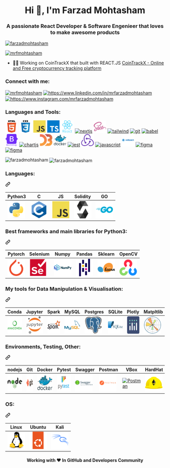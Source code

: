 <h1 align="center">Hi 👋, I'm Farzad Mohtasham</h1>
<h3 align="center">A passionate React Developer & Software Engenieer that loves to make awesome products</h3>

<p align="left"><a href="https://github.com/ryo-ma/github-profile-trophy"><img
  src="https://github-profile-trophy.vercel.app/?username=farzadmohtasham" alt="farzadmohtasham" /></a></p>

<p align="left"><a href="https://twitter.com/mrfmohtasham" target="blank"><img
  src="https://img.shields.io/twitter/follow/mrfmohtasham?logo=twitter&style=for-the-badge" alt="mrfmohtasham" /></a>
</p>

- 💸💵 Working on CoinTrackX that built with REACT.JS [CoinTrackX - Online and Free cryptocurrency tracking platform](https://github.com/FarzadMohtasham/CoinTrackX)

<h3 align="left">Connect with me:</h3>
<p align="left">
  <a href="https://twitter.com/mrfmohtasham" target="blank"><img align="center"
                                                                 src="https://raw.githubusercontent.com/rahuldkjain/github-profile-readme-generator/master/src/images/icons/Social/twitter.svg"
                                                                 alt="mrfmohtasham" height="30" width="40" /></a>
  <a href="https://www.linkedin.com/in/mrfarzadmohtasham" target="blank"><img align="center"
                                                                              src="https://raw.githubusercontent.com/rahuldkjain/github-profile-readme-generator/master/src/images/icons/Social/linked-in-alt.svg"
                                                                              alt="https://www.linkedin.com/in/mrfarzadmohtasham"
                                                                              height="30" width="40" /></a>
  <a href="https://www.instagram.com/mrfarzadmohtasham" target="blank"><img align="center"
                                                                            src="https://raw.githubusercontent.com/rahuldkjain/github-profile-readme-generator/master/src/images/icons/Social/instagram.svg"
                                                                            alt="https://www.instagram.com/mrfarzadmohtasham"
                                                                            height="30" width="40" /></a>
</p>

<h3 align="left">Languages and Tools:</h3>
<p align="left">

  <a href="https://www.w3.org/html/" target="_blank" rel="noreferrer"><img
    src="https://raw.githubusercontent.com/devicons/devicon/master/icons/html5/html5-original-wordmark.svg" alt="html5"
    width="40" height="40" /></a>
  <a href="https://www.w3schools.com/css/" target="_blank" rel="noreferrer"><img
    src="https://raw.githubusercontent.com/devicons/devicon/master/icons/css3/css3-original-wordmark.svg" alt="css3"
    width="40" height="40" /></a>
  <a href="https://developer.mozilla.org/en-US/docs/Web/JavaScript" target="_blank" rel="noreferrer"> <img
    src="https://raw.githubusercontent.com/devicons/devicon/master/icons/javascript/javascript-original.svg"
    alt="javascript" width="40" height="40" /></a>
  <a href="https://www.typescriptlang.org/" target="_blank" rel="noreferrer"><img
    src="https://raw.githubusercontent.com/devicons/devicon/master/icons/typescript/typescript-original.svg"
    alt="typescript" width="40" height="40" /></a>
  <a href="https://reactjs.org/" target="_blank" rel="noreferrer"><img
    src="https://raw.githubusercontent.com/devicons/devicon/master/icons/react/react-original-wordmark.svg" alt="react"
    width="40" height="40" /></a>
  <a href="https://nextjs.org/" target="_blank" rel="noreferrer"><img
    src="https://cdn.worldvectorlogo.com/logos/nextjs-2.svg" alt="nextjs" width="40" height="40" /></a>
  <a href="https://sass-lang.com" target="_blank" rel="noreferrer"><img
    src="https://raw.githubusercontent.com/devicons/devicon/master/icons/sass/sass-original.svg" alt="sass" width="40"
    height="40" /></a>
  <a href="https://tailwindcss.com/" target="_blank" rel="noreferrer"><img
    src="https://www.vectorlogo.zone/logos/tailwindcss/tailwindcss-icon.svg" alt="tailwind" width="40"
    height="40" /></a>
  <a href="https://git-scm.com/" target="_blank" rel="noreferrer"><img
    src="https://www.vectorlogo.zone/logos/git-scm/git-scm-icon.svg" alt="git" width="40" height="40" /></a>
  <a href="https://babeljs.io/" target="_blank" rel="noreferrer"><img
    src="https://www.vectorlogo.zone/logos/babeljs/babeljs-icon.svg" alt="babel" width="40" height="40" /></a>
  <a href="https://getbootstrap.com" target="_blank" rel="noreferrer"> <img
    src="https://raw.githubusercontent.com/devicons/devicon/master/icons/bootstrap/bootstrap-plain-wordmark.svg"
    alt="bootstrap" width="40" height="40" /></a>
  <a href="https://www.chartjs.org" target="_blank" rel="noreferrer"> <img
    src="https://www.chartjs.org/media/logo-title.svg" alt="chartjs" width="40" height="40" /></a>
  <a href="https://d3js.org/" target="_blank" rel="noreferrer"><img
    src="https://raw.githubusercontent.com/devicons/devicon/master/icons/d3js/d3js-original.svg" alt="d3js" width="40"
    height="40" /></a>
  <a href="https://www.docker.com/" target="_blank" rel="noreferrer"> <img
    src="https://raw.githubusercontent.com/devicons/devicon/master/icons/docker/docker-original-wordmark.svg"
    alt="docker" width="40" height="40" /></a>
  <a href="https://jestjs.io" target="_blank" rel="noreferrer"> <img
    src="https://www.vectorlogo.zone/logos/jestjsio/jestjsio-icon.svg" alt="jest" width="40" height="40" /></a>
  <a href="https://redux.js.org" target="_blank" rel="noreferrer"> <img
    src="https://raw.githubusercontent.com/devicons/devicon/master/icons/redux/redux-original.svg" alt="redux"
    width="40" height="40" /></a>
  <a href="https://github.com/pmndrs/zustand/" target="_blank" rel="noreferrer"> <img
    src="https://github.com/pmndrs/zustand/blob/main/examples/demo/public/logo512.png" alt="javascript" width="40"
    height="40" /></a>
  <a href="https://webpack.js.org" target="_blank" rel="noreferrer"> <img
    src="https://raw.githubusercontent.com/devicons/devicon/d00d0969292a6569d45b06d3f350f463a0107b0d/icons/webpack/webpack-original-wordmark.svg"
    alt="webpack" width="40" height="40" /></a>
  <a href="https://tanstack.com/query" target="_blank" rel="noreferrer"> <img
    src="https://zwrleecsvygsftotatty.supabase.co/storage/v1/object/public/NEXO%20Files/logos__react_query_icon.svg"
    alt="figma" width="40" height="40" /> </a>
  <a href="https://www.figma.com/" target="_blank" rel="noreferrer"> <img
    src="https://www.vectorlogo.zone/logos/figma/figma-icon.svg" alt="figma" width="40" height="40" /></a>
</p>

<p><img align="left"
        src="https://github-readme-stats.vercel.app/api/top-langs?username=farzadmohtasham&show_icons=true&locale=en&layout=compact"
        alt="farzadmohtasham" /></p>

<p>&nbsp;<img align="center"
              src="https://github-readme-stats.vercel.app/api?username=farzadmohtasham&show_icons=true&locale=en"
              alt="farzadmohtasham" /></p
<br>
<div dir="auto">
  <div class="markdown-heading" dir="auto"><h3 class="heading-element" dir="auto">Languages:</h3><a
    id="user-content-languages" class="anchor" aria-label="Permalink: Languages:" href="#languages">
    <svg class="octicon octicon-link" viewBox="0 0 16 16" version="1.1" width="16" height="16" aria-hidden="true">
      <path
        d="m7.775 3.275 1.25-1.25a3.5 3.5 0 1 1 4.95 4.95l-2.5 2.5a3.5 3.5 0 0 1-4.95 0 .751.751 0 0 1 .018-1.042.751.751 0 0 1 1.042-.018 1.998 1.998 0 0 0 2.83 0l2.5-2.5a2.002 2.002 0 0 0-2.83-2.83l-1.25 1.25a.751.751 0 0 1-1.042-.018.751.751 0 0 1-.018-1.042Zm-4.69 9.64a1.998 1.998 0 0 0 2.83 0l1.25-1.25a.751.751 0 0 1 1.042.018.751.751 0 0 1 .018 1.042l-1.25 1.25a3.5 3.5 0 1 1-4.95-4.95l2.5-2.5a3.5 3.5 0 0 1 4.95 0 .751.751 0 0 1-.018 1.042.751.751 0 0 1-1.042.018 1.998 1.998 0 0 0-2.83 0l-2.5 2.5a1.998 1.998 0 0 0 0 2.83Z"></path>
    </svg>
  </a></div>
  <markdown-accessiblity-table data-catalyst="">
    <table>
      <thead>
      <tr>
        <th>Python3</th>
        <th>C</th>
        <th>JS</th>
        <th>Solidity</th>
        <th>GO</th>
      </tr>
      </thead>
      <tbody>
      <tr>
        <td><a target="_blank" rel="noopener noreferrer"
               href="https://github.com/devicons/devicon/blob/master/icons/python/python-original.svg"><img
          src="https://github.com/devicons/devicon/raw/master/icons/python/python-original.svg" title="Python"
          alt="Python" width="55" height="55" style="max-width: 100%;"></a></td>
        <td><a target="_blank" rel="noopener noreferrer"
               href="https://github.com/devicons/devicon/blob/master/icons/c/c-original.svg"><img
          src="https://github.com/devicons/devicon/raw/master/icons/c/c-original.svg" title="C" alt="C" width="55"
          height="55" style="max-width: 100%;"></a></td>
        <td><a target="_blank" rel="noopener noreferrer"
               href="https://github.com/devicons/devicon/blob/master/icons/javascript/javascript-original.svg"><img
          src="https://github.com/devicons/devicon/raw/master/icons/javascript/javascript-original.svg"
          title="JavaScript" alt="JavaScript" width="55" height="55" style="max-width: 100%;"></a></td>
        <td><a target="_blank" rel="noopener noreferrer"
               href="https://github.com/devicons/devicon/blob/master/icons/solidity/solidity-original.svg"><img
          src="https://github.com/devicons/devicon/raw/master/icons/solidity/solidity-original.svg" title="Solidity"
          alt="Solidity" width="55" height="55" style="max-width: 100%;"></a></td>
        <td><a target="_blank" rel="noopener noreferrer"
               href="https://github.com/devicons/devicon/blob/master/icons/go/go-original-wordmark.svg"><img
          src="https://github.com/devicons/devicon/raw/master/icons/go/go-original-wordmark.svg" title="Solidity"
          alt="Solidity" width="55" height="55" style="max-width: 100%;"></a></td>
      </tr>
      </tbody>
    </table>
  </markdown-accessiblity-table>
  <div class="markdown-heading" dir="auto"><h3 class="heading-element" dir="auto">Best frameworks and main libraries for
    Python3:</h3><a id="user-content-best-frameworks-and-main-libraries-for-python3" class="anchor"
                    aria-label="Permalink: Best frameworks and main libraries for Python3:"
                    href="#best-frameworks-and-main-libraries-for-python3">
    <svg class="octicon octicon-link" viewBox="0 0 16 16" version="1.1" width="16" height="16" aria-hidden="true">
      <path
        d="m7.775 3.275 1.25-1.25a3.5 3.5 0 1 1 4.95 4.95l-2.5 2.5a3.5 3.5 0 0 1-4.95 0 .751.751 0 0 1 .018-1.042.751.751 0 0 1 1.042-.018 1.998 1.998 0 0 0 2.83 0l2.5-2.5a2.002 2.002 0 0 0-2.83-2.83l-1.25 1.25a.751.751 0 0 1-1.042-.018.751.751 0 0 1-.018-1.042Zm-4.69 9.64a1.998 1.998 0 0 0 2.83 0l1.25-1.25a.751.751 0 0 1 1.042.018.751.751 0 0 1 .018 1.042l-1.25 1.25a3.5 3.5 0 1 1-4.95-4.95l2.5-2.5a3.5 3.5 0 0 1 4.95 0 .751.751 0 0 1-.018 1.042.751.751 0 0 1-1.042.018 1.998 1.998 0 0 0-2.83 0l-2.5 2.5a1.998 1.998 0 0 0 0 2.83Z"></path>
    </svg>
  </a></div>
  <markdown-accessiblity-table data-catalyst="">
    <table>
      <thead>
      <tr>
        <th>Pytorch</th>
        <th>Selenium</th>
        <th>Numpy</th>
        <th>Pandas</th>
        <th>Sklearn</th>
        <th>OpenCV</th>
      </tr>
      </thead>
      <tbody>
      <tr>
        <td><a target="_blank" rel="noopener noreferrer"
               href="https://github.com/devicons/devicon/blob/master/icons/pytorch/pytorch-original.svg"><img
          src="https://github.com/devicons/devicon/raw/master/icons/pytorch/pytorch-original.svg" title="Pytorch"
          alt="Pytorch" width="55" height="55" style="max-width: 100%;"></a></td>
        <td><a target="_blank" rel="noopener noreferrer"
               href="https://github.com/devicons/devicon/blob/master/icons/selenium/selenium-original.svg"><img
          src="https://github.com/devicons/devicon/raw/master/icons/selenium/selenium-original.svg" title="Selenium"
          alt="Selenium" width="55" height="55" style="max-width: 100%;"></a></td>
        <td><a target="_blank" rel="noopener noreferrer"
               href="https://github.com/devicons/devicon/blob/master/icons/numpy/numpy-original-wordmark.svg"><img
          src="https://github.com/devicons/devicon/raw/master/icons/numpy/numpy-original-wordmark.svg" title="Numpy"
          alt="Numpy" width="55" height="55" style="max-width: 100%;"></a></td>
        <td><a target="_blank" rel="noopener noreferrer"
               href="https://github.com/devicons/devicon/blob/master/icons/pandas/pandas-original.svg"><img
          src="https://github.com/devicons/devicon/raw/master/icons/pandas/pandas-original.svg" title="Pandas"
          alt="Pandas" width="55" height="55" style="max-width: 100%;"></a></td>
        <td><a target="_blank" rel="noopener noreferrer"
               href="https://github.com/devicons/devicon/blob/master/icons/scikitlearn/scikitlearn-original.svg"><img
          src="https://github.com/devicons/devicon/raw/master/icons/scikitlearn/scikitlearn-original.svg"
          title="sklearn" alt="sklearn" width="55" height="55" style="max-width: 100%;"></a></td>
        <td><a target="_blank" rel="noopener noreferrer"
               href="https://github.com/devicons/devicon/blob/master/icons/opencv/opencv-original.svg"><img
          src="https://github.com/devicons/devicon/raw/master/icons/opencv/opencv-original.svg" title="mpl" alt="mpl"
          width="55" height="55" style="max-width: 100%;"></a></td>
      </tr>
      </tbody>
    </table>
  </markdown-accessiblity-table>
  <div class="markdown-heading" dir="auto"><h3 class="heading-element" dir="auto">My tools for Data Manipulation &amp;
    Visualisation:</h3><a id="user-content-my-tools-for-data-manipulation--visualisation" class="anchor"
                          aria-label="Permalink: My tools for Data Manipulation &amp; Visualisation:"
                          href="#my-tools-for-data-manipulation--visualisation">
    <svg class="octicon octicon-link" viewBox="0 0 16 16" version="1.1" width="16" height="16" aria-hidden="true">
      <path
        d="m7.775 3.275 1.25-1.25a3.5 3.5 0 1 1 4.95 4.95l-2.5 2.5a3.5 3.5 0 0 1-4.95 0 .751.751 0 0 1 .018-1.042.751.751 0 0 1 1.042-.018 1.998 1.998 0 0 0 2.83 0l2.5-2.5a2.002 2.002 0 0 0-2.83-2.83l-1.25 1.25a.751.751 0 0 1-1.042-.018.751.751 0 0 1-.018-1.042Zm-4.69 9.64a1.998 1.998 0 0 0 2.83 0l1.25-1.25a.751.751 0 0 1 1.042.018.751.751 0 0 1 .018 1.042l-1.25 1.25a3.5 3.5 0 1 1-4.95-4.95l2.5-2.5a3.5 3.5 0 0 1 4.95 0 .751.751 0 0 1-.018 1.042.751.751 0 0 1-1.042.018 1.998 1.998 0 0 0-2.83 0l-2.5 2.5a1.998 1.998 0 0 0 0 2.83Z"></path>
    </svg>
  </a></div>
  <markdown-accessiblity-table data-catalyst="">
    <table>
      <thead>
      <tr>
        <th>Conda</th>
        <th>Jupyter</th>
        <th>Spark</th>
        <th>MySQL</th>
        <th>Postgres</th>
        <th>SQLite</th>
        <th>Plotly</th>
        <th>Matpltlib</th>
      </tr>
      </thead>
      <tbody>
      <tr>
        <td><a target="_blank" rel="noopener noreferrer"
               href="https://github.com/devicons/devicon/blob/master/icons/anaconda/anaconda-original-wordmark.svg"><img
          src="https://github.com/devicons/devicon/raw/master/icons/anaconda/anaconda-original-wordmark.svg"
          title="Anaconda" alt="Conda" width="55" height="55" style="max-width: 100%;"></a></td>
        <td><a target="_blank" rel="noopener noreferrer"
               href="https://github.com/devicons/devicon/blob/master/icons/jupyter/jupyter-original-wordmark.svg"><img
          src="https://github.com/devicons/devicon/raw/master/icons/jupyter/jupyter-original-wordmark.svg"
          title="Jupiter" alt="Jupiter" width="55" height="55" style="max-width: 100%;"></a></td>
        <td><a target="_blank" rel="noopener noreferrer"
               href="https://github.com/devicons/devicon/blob/master/icons/apachespark/apachespark-original-wordmark.svg"><img
          src="https://github.com/devicons/devicon/raw/master/icons/apachespark/apachespark-original-wordmark.svg"
          title="Spark" alt="Spark" width="55" height="55" style="max-width: 100%;"></a></td>
        <td><a target="_blank" rel="noopener noreferrer"
               href="https://github.com/devicons/devicon/blob/master/icons/mysql/mysql-original-wordmark.svg"><img
          src="https://github.com/devicons/devicon/raw/master/icons/mysql/mysql-original-wordmark.svg" title="MySQL"
          alt="MySQL" width="55" height="55" style="max-width: 100%;"></a></td>
        <td><a target="_blank" rel="noopener noreferrer"
               href="https://github.com/devicons/devicon/blob/master/icons/postgresql/postgresql-original.svg"><img
          src="https://github.com/devicons/devicon/raw/master/icons/postgresql/postgresql-original.svg" title="pg"
          alt="pg" width="55" height="55" style="max-width: 100%;"></a></td>
        <td><a target="_blank" rel="noopener noreferrer"
               href="https://github.com/devicons/devicon/blob/master/icons/sqlite/sqlite-original-wordmark.svg"><img
          src="https://github.com/devicons/devicon/raw/master/icons/sqlite/sqlite-original-wordmark.svg" title="SQLite"
          alt="SQLite" width="55" height="55" style="max-width: 100%;"></a></td>
        <td><a target="_blank" rel="noopener noreferrer"
               href="https://github.com/devicons/devicon/blob/master/icons/plotly/plotly-original.svg"><img
          src="https://github.com/devicons/devicon/raw/master/icons/plotly/plotly-original.svg" title="plotly"
          alt="pltly" width="55" height="55" style="max-width: 100%;"></a></td>
        <td><a target="_blank" rel="noopener noreferrer"
               href="https://github.com/devicons/devicon/blob/master/icons/matplotlib/matplotlib-original.svg"><img
          src="https://github.com/devicons/devicon/raw/master/icons/matplotlib/matplotlib-original.svg" title="plotly"
          alt="pltly" width="55" height="55" style="max-width: 100%;"></a></td>
      </tr>
      </tbody>
    </table>
  </markdown-accessiblity-table>
  <div class="markdown-heading" dir="auto"><h3 class="heading-element" dir="auto">Environments, Testing, Other:</h3><a
    id="user-content-environments-testing-other" class="anchor" aria-label="Permalink: Environments, Testing, Other:"
    href="#environments-testing-other">
    <svg class="octicon octicon-link" viewBox="0 0 16 16" version="1.1" width="16" height="16" aria-hidden="true">
      <path
        d="m7.775 3.275 1.25-1.25a3.5 3.5 0 1 1 4.95 4.95l-2.5 2.5a3.5 3.5 0 0 1-4.95 0 .751.751 0 0 1 .018-1.042.751.751 0 0 1 1.042-.018 1.998 1.998 0 0 0 2.83 0l2.5-2.5a2.002 2.002 0 0 0-2.83-2.83l-1.25 1.25a.751.751 0 0 1-1.042-.018.751.751 0 0 1-.018-1.042Zm-4.69 9.64a1.998 1.998 0 0 0 2.83 0l1.25-1.25a.751.751 0 0 1 1.042.018.751.751 0 0 1 .018 1.042l-1.25 1.25a3.5 3.5 0 1 1-4.95-4.95l2.5-2.5a3.5 3.5 0 0 1 4.95 0 .751.751 0 0 1-.018 1.042.751.751 0 0 1-1.042.018 1.998 1.998 0 0 0-2.83 0l-2.5 2.5a1.998 1.998 0 0 0 0 2.83Z"></path>
    </svg>
  </a></div>
  <markdown-accessiblity-table data-catalyst="">
    <table>
      <thead>
      <tr>
        <th>nodejs</th>
        <th>Git</th>
        <th>Docker</th>
        <th>Pytest</th>
        <th>Swagger</th>
        <th>Postman</th>
        <th>VBox</th>
        <th>HardHat</th>
      </tr>
      </thead>
      <tbody>
      <tr>
        <td><a target="_blank" rel="noopener noreferrer"
               href="https://github.com/devicons/devicon/blob/master/icons/nodejs/nodejs-original-wordmark.svg"><img
          src="https://github.com/devicons/devicon/raw/master/icons/nodejs/nodejs-original-wordmark.svg" title="nodejs"
          alt="NodeJS" width="55" height="55" style="max-width: 100%;"></a></td>
        <td><a target="_blank" rel="noopener noreferrer"
               href="https://github.com/devicons/devicon/blob/master/icons/git/git-original-wordmark.svg"><img
          src="https://github.com/devicons/devicon/raw/master/icons/git/git-original-wordmark.svg" title="Git" alt="Git"
          width="55" height="55" style="max-width: 100%;"></a></td>
        <td><a target="_blank" rel="noopener noreferrer"
               href="https://github.com/devicons/devicon/blob/master/icons/docker/docker-original-wordmark.svg"><img
          src="https://github.com/devicons/devicon/raw/master/icons/docker/docker-original-wordmark.svg" title="Docker"
          alt="Docker" width="55" height="55" style="max-width: 100%;"></a></td>
        <td><a target="_blank" rel="noopener noreferrer"
               href="https://github.com/devicons/devicon/blob/master/icons/pytest/pytest-original-wordmark.svg"><img
          src="https://github.com/devicons/devicon/raw/master/icons/pytest/pytest-original-wordmark.svg" title="pytest"
          alt="pytest" width="55" height="55" style="max-width: 100%;"></a></td>
        <td><a target="_blank" rel="noopener noreferrer"
               href="https://github.com/devicons/devicon/blob/master/icons/swagger/swagger-original-wordmark.svg"><img
          src="https://github.com/devicons/devicon/raw/master/icons/swagger/swagger-original-wordmark.svg"
          title="Swagger" alt="Swagger" width="55" height="55" style="max-width: 100%;"></a></td>
        <td><a target="_blank" rel="noopener noreferrer"
               href="https://github.com/devicons/devicon/blob/master/icons/postman/postman-original-wordmark.svg"><img
          src="https://github.com/devicons/devicon/raw/master/icons/postman/postman-original-wordmark.svg"
          title="Postman" alt="Postman" width="55" height="55" style="max-width: 100%;"></a></td>
        <td><a target="_blank" rel="noopener noreferrer nofollow"
               href="https://camo.githubusercontent.com/d152061e1371a762bf45b303e9319845858d37c095a64850e804a05bdd3d9020/68747470733a2f2f62616e6e6572322e636c65616e706e672e636f6d2f32303139303530312f7876742f6b697373706e672d636f6d70757465722d69636f6e732d7669727475616c626f782d706f727461626c652d6e6574776f726b2d677261706869632d7669727475616c626f782d69636f6e2d6f662d6c696e652d7374796c652d617661696c61626c652d696e2d7376672d35636361323437663733663965332e363131323732313131353536373531343837343735312e6a7067"><img
          src="https://camo.githubusercontent.com/d152061e1371a762bf45b303e9319845858d37c095a64850e804a05bdd3d9020/68747470733a2f2f62616e6e6572322e636c65616e706e672e636f6d2f32303139303530312f7876742f6b697373706e672d636f6d70757465722d69636f6e732d7669727475616c626f782d706f727461626c652d6e6574776f726b2d677261706869632d7669727475616c626f782d69636f6e2d6f662d6c696e652d7374796c652d617661696c61626c652d696e2d7376672d35636361323437663733663965332e363131323732313131353536373531343837343735312e6a7067"
          title="Postman" alt="Postman" width="55" height="55"
          data-canonical-src="https://banner2.cleanpng.com/20190501/xvt/kisspng-computer-icons-virtualbox-portable-network-graphic-virtualbox-icon-of-line-style-available-in-svg-5cca247f73f9e3.6112721115567514874751.jpg"
          style="max-width: 100%;"></a></td>
        <td><a target="_blank" rel="noopener noreferrer"
               href="https://github.com/devicons/devicon/blob/master/icons/hardhat/hardhat-original.svg"><img
          src="https://github.com/devicons/devicon/raw/master/icons/hardhat/hardhat-original.svg" title="Swagger"
          alt="Swagger" width="55" height="55" style="max-width: 100%;"></a></td>
      </tr>
      </tbody>
    </table>
  </markdown-accessiblity-table>
  <div class="markdown-heading" dir="auto"><h3 class="heading-element" dir="auto">OS:</h3><a id="user-content-os"
                                                                                             class="anchor"
                                                                                             aria-label="Permalink: OS:"
                                                                                             href="#os">
    <svg class="octicon octicon-link" viewBox="0 0 16 16" version="1.1" width="16" height="16" aria-hidden="true">
      <path
        d="m7.775 3.275 1.25-1.25a3.5 3.5 0 1 1 4.95 4.95l-2.5 2.5a3.5 3.5 0 0 1-4.95 0 .751.751 0 0 1 .018-1.042.751.751 0 0 1 1.042-.018 1.998 1.998 0 0 0 2.83 0l2.5-2.5a2.002 2.002 0 0 0-2.83-2.83l-1.25 1.25a.751.751 0 0 1-1.042-.018.751.751 0 0 1-.018-1.042Zm-4.69 9.64a1.998 1.998 0 0 0 2.83 0l1.25-1.25a.751.751 0 0 1 1.042.018.751.751 0 0 1 .018 1.042l-1.25 1.25a3.5 3.5 0 1 1-4.95-4.95l2.5-2.5a3.5 3.5 0 0 1 4.95 0 .751.751 0 0 1-.018 1.042.751.751 0 0 1-1.042.018 1.998 1.998 0 0 0-2.83 0l-2.5 2.5a1.998 1.998 0 0 0 0 2.83Z"></path>
    </svg>
  </a></div>
  <markdown-accessiblity-table data-catalyst="">
    <table>
      <thead>
      <tr>
        <th>Linux</th>
        <th>Ubuntu</th>
        <th>Kali</th>
      </tr>
      </thead>
      <tbody>
      <tr>
        <td><a target="_blank" rel="noopener noreferrer"
               href="https://github.com/devicons/devicon/blob/master/icons/linux/linux-original.svg"><img
          src="https://github.com/devicons/devicon/raw/master/icons/linux/linux-original.svg" title="Linux" alt="Linux"
          width="55" height="55" style="max-width: 100%;"></a></td>
        <td><a target="_blank" rel="noopener noreferrer"
               href="https://github.com/devicons/devicon/blob/master/icons/ubuntu/ubuntu-original.svg"><img
          src="https://github.com/devicons/devicon/raw/master/icons/ubuntu/ubuntu-original.svg" title="Ubuntu"
          alt="Ubuntu" width="55" height="55" style="max-width: 100%;"></a></td>
        <td><a target="_blank" rel="noopener noreferrer"
               href="https://github.com/canaleal/devicon/blob/new-icon-kali-linux/icons/kalilinux/kalilinux-original-wordmark.svg"><img
          src="https://github.com/canaleal/devicon/raw/new-icon-kali-linux/icons/kalilinux/kalilinux-original-wordmark.svg"
          title="Linux" alt="Linux" width="55" height="55" style="max-width: 100%;"></a></td>
      </tr>
      </tbody>
    </table>
  </markdown-accessiblity-table>
<h4 align="center">Working with ❤️ In GitHub and Developers Community</h4>
